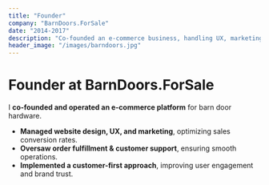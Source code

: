 ```yaml
---
title: "Founder"
company: "BarnDoors.ForSale"
date: "2014-2017"
description: "Co-founded an e-commerce business, handling UX, marketing, and operations."
header_image: "/images/barndoors.jpg"
---
```


# Founder at BarnDoors.ForSale

I **co-founded and operated an e-commerce platform** for barn door hardware.

- **Managed website design, UX, and marketing**, optimizing sales conversion rates.
- **Oversaw order fulfillment & customer support**, ensuring smooth operations.
- **Implemented a customer-first approach**, improving user engagement and brand trust.
